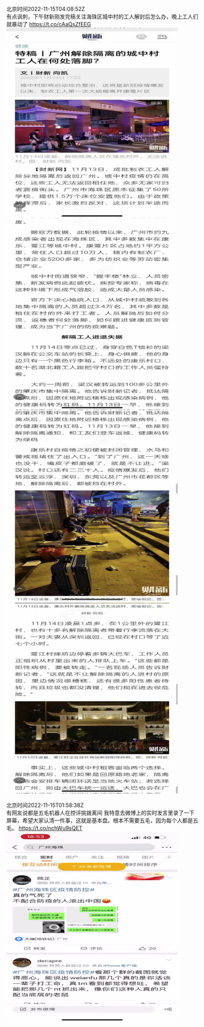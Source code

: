 北京时间2022-11-15T04:08:52Z<br>有点讽刺，下午财新刚发完稿关注海珠区城中村的工人解封后怎么办，晚上工人们就暴动了 https://t.co/cAaQsZfEEG<br><img src='/temp/image/2022/o-Month-11/1592248216913080320_0.jpg' width='450' height='500'><img src='/temp/image/2022/o-Month-11/1592248216913080320_1.jpg' width='450' height='500'><img src='/temp/image/2022/o-Month-11/1592248216913080320_2.jpg' width='450' height='500'><img src='/temp/image/2022/o-Month-11/1592248216913080320_3.jpg' width='450' height='500'><br><br>北京时间2022-11-15T01:58:38Z<br>有网友说都是五毛机器人在控评挑拨离间
我特意去微博上的实时发言里录了一下屏幕，希望大家认清一件事，这就是基本盘。根本不需要五毛，因为每个人都是五毛。 https://t.co/nchWu9sQET<br><img src='/temp/video/2022/o-Month-11/k-Day-15/whyyoutouzhele/1592215443020087297_0.jpg' width='450' height='500'><br><br>